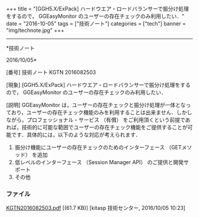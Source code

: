 ﻿+++
title = "[GGH5.X/ExPack] ハードウエア・ロードバランサーで振分け処理をするので， GGEasyMonitor のユーザーの存在チェックのみ利用したい．"
date = "2016-10-05"
tags = ["技術ノート"]
categories = ["tech"]
banner = "img/technote.jpg"
+++

-----------------------------------------------------------------------------------------------------------------------------

*技術ノート

2016/10/05*


[番号]
技術ノート KGTN 2016082503

[現象]
[GGH5.X/ExPack] ハードウエア・ロードバランサーで振分け処理をするので，
GGEasyMonitor のユーザーの存在チェックのみ利用したい．

[説明]
GGEasyMonitor
は，ユーザーの存在チェックと振分け処理が一体となっており，ユーザーの存在チェック機能のみを利用することは出来ません．しかしながら，プロフェッショナル・サービス
（有償）
をご利用頂くという前提であれば，技術的に可能な範囲でユーザーの存在チェック機能をご提供することが可能です．具体的には，以下のような対応が考えられます．

1. 振分け機能にユーザーの存在チェックのためのインターフェース
（GETメソッド） を追加
2. 低レベルのインターフェース （Session Manager API）
のご提供と開発サポート
3. その他


### ファイル

 
 


[KGTN2016082503.pdf](http://techreport.kitasp.net/attachments/download/3018/KGTN2016082503.pdf)
 [(61.7 KB)] [kitasp 技術センター, 2016/10/05
10:23]


 


 

